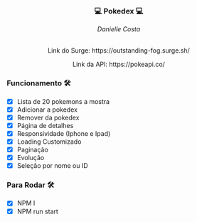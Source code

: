 ### <p align="center">💻 Pokedex  💻</p>

<div align="center" margin-bottom="10px">
  <i>Danielle Costa</i>
</div> 
&nbsp
<p align="center">Link do Surge: https://outstanding-fog.surge.sh/</p>
<p align="center">Link da API: https://pokeapi.co/</p>

### Funcionamento 🛠

- [x] Lista de 20 pokemons a mostra
- [x] Adicionar a pokedex
- [x] Remover da pokedex
- [x] Página de detalhes
- [x] Responsividade (Iphone e Ipad)
- [x] Loading Customizado
- [x] Paginação
- [x] Evolução
- [x] Seleção por nome ou ID

### Para Rodar 🛠
- [X] NPM I 
- [X] NPM run start
